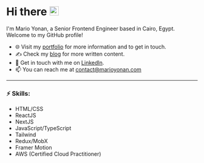 <!--
Here are some ideas to get you started:

- 🔭 I’m currently working on ...
- 🌱 I’m currently learning ...
- 👯 I’m looking to collaborate on ...
- 🤔 I’m looking for help with ...
- 💬 Ask me about ...
- 📫 How to reach me: ...
-->

# Hi there <img src="https://user-images.githubusercontent.com/1303154/88677602-1635ba80-d120-11ea-84d8-d263ba5fc3c0.gif" width="24px" alt="hi">

I'm Mario Yonan, a Senior Frontend Engineer based in Cairo, Egypt. Welcome to my GitHub profile! 

- 🌐 Visit my [portfolio](https://www.marioyonan.com) for more information and to get in touch.
- ✍️ Check my [blog](https://www.marioyonan.com/blog) for more written content.
- 💼 Get in touch with me on [LinkedIn](https://www.linkedin.com/in/mario130/).
- 📫 You can reach me at contact@marioyonan.com

---

### ⚡ Skills:
- HTML/CSS
- ReactJS
- NextJS
- JavaScript/TypeScript
- Tailwind
- Redux/MobX
- Framer Motion
- AWS (Certified Cloud Practitioner)
